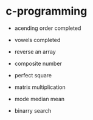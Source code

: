 # c-programming

+ acending order completed

+ vowels completed

+ reverse an array 

+ composite number

+ perfect square

+ matrix multiplication

+ mode median mean

+ binarry search

